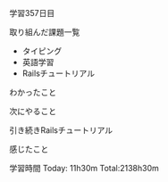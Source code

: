 学習357日目

取り組んだ課題一覧

- タイピング
- 英語学習
- Railsチュートリアル

わかったこと

次にやること

引き続きRailsチュートリアル

感じたこと

学習時間 Today: 11h30m Total:2138h30m